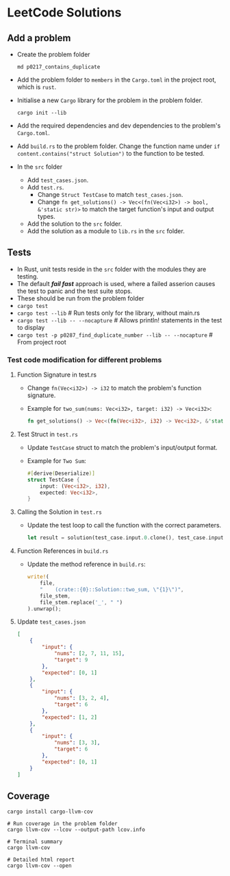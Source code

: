 # LeetCode Solutions

## Add a problem

- Create the problem folder
  
  ```shell
  md p0217_contains_duplicate
  ```

- Add the problem folder to `members` in the `Cargo.toml` in the project root, which is `rust`.
- Initialise a new `Cargo` library for the problem in the problem folder.
  
  ```shell
  cargo init --lib
  ```

- Add the required dependencies and dev dependencies to the problem's `Cargo.toml`.
- Add `build.rs` to the problem folder. Change the function name under `if content.contains("struct Solution")` to the function to be tested.

- In the `src` folder
  - Add `test_cases.json`.
  - Add `test.rs`.
    - Change `Struct TestCase` to match `test_cases.json`.
    - Change `fn get_solutions() -> Vec<(fn(Vec<i32>) -> bool, &'static str)>` to match the target function's input and output types.
  - Add the solution to the `src` folder.
  - Add the solution as a module to `lib.rs` in the `src` folder.

## Tests

- In Rust, unit tests reside in the `src` folder with the modules they are testing.
- The default **_fail fast_** approach is used, where a failed asserion causes the test to panic and the test suite stops.
- These should be run from the problem folder
- `cargo test`
- `cargo test --lib`  # Run tests only for the library, without main.rs
- `cargo test --lib -- --nocapture`  # Allows println! statements in the test to display
- `cargo test -p p0287_find_duplicate_number --lib -- --nocapture`  # From project root

### Test code modification for different problems

1. Function Signature in test.rs
   - Change `fn(Vec<i32>) -> i32` to match the problem's function signature.
   - Example for `two_sum(nums: Vec<i32>, target: i32) -> Vec<i32>`:

        ```rust
        fn get_solutions() -> Vec<(fn(Vec<i32>, i32) -> Vec<i32>, &'static str)>

        ```

2. Test Struct in `test.rs`
    - Update `TestCase` struct to match the problem's input/output format.
    - Example for `Two Sum`:

        ```rust
        #[derive(Deserialize)]
        struct TestCase {
            input: (Vec<i32>, i32),
            expected: Vec<i32>,
        }
        ```

3. Calling the Solution in `test.rs`
   - Update the test loop to call the function with the correct parameters.

        ```rust
        let result = solution(test_case.input.0.clone(), test_case.input.1);
        ```

4. Function References in `build.rs`
   - Update the method reference in `build.rs`:

        ```rust
        write!(
            file,
            "    (crate::{0}::Solution::two_sum, \"{1}\")",
            file_stem,
            file_stem.replace('_', " ")
        ).unwrap();
        ```

5. Update `test_cases.json`

    ```json
    [
        {
            "input": {
                "nums": [2, 7, 11, 15],
                "target": 9
            },
            "expected": [0, 1]
        },
        {
            "input": {
                "nums": [3, 2, 4],
                "target": 6
            },
            "expected": [1, 2]
        },
        {
            "input": {
                "nums": [3, 3],
                "target": 6
            },
            "expected": [0, 1]
        }
    ]
    ```

## Coverage

```shell
cargo install cargo-llvm-cov

# Run coverage in the problem folder
cargo llvm-cov --lcov --output-path lcov.info

# Terminal summary
cargo llvm-cov

# Detailed html report
cargo llvm-cov --open
```
